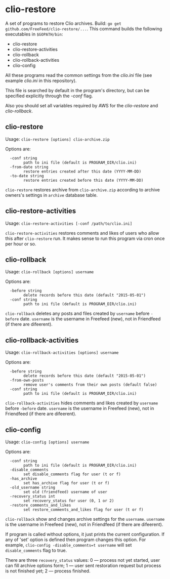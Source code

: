 # clio-restore

A set of programs to restore Clio archives. Build: `go get github.com/FreeFeed/clio-restore/...`. 
This command builds the following executables in `$GOPATH/bin`:
 * clio-restore
 * clio-restore-activities
 * clio-rollback
 * clio-rollback-activities
 * clio-config

All these programs read the common settings from the _clio.ini_ file (see example _clio.ini_ in this repository).

This file is searched by default in the program's directory, but can be specified explicitly through the _-conf_ flag.

Also you should set all variables required by AWS for the _clio-restore_ and _clio-rollback_.

## clio-restore

Usage: `clio-restore [options] clio-archive.zip`

Options are:
```
  -conf string
        path to ini file (default is PROGRAM_DIR/clio.ini)
  -from-date string
        restore entries created after this date (YYYY-MM-DD)
  -to-date string
        restore entries created before this date (YYYY-MM-DD)
```

`clio-restore` restores archive from `clio-archive.zip` according to archive owners's settings in `archive` database table.

## clio-restore-activities

Usage: `clio-restore-activities [-conf /path/to/clio.ini]`

`clio-restore-activities` restores comments and likes of users who allow this after `clio-restore` run. It makes sense to run this program via cron once per hour or so.

## clio-rollback

Usage: `clio-rollback [options] username`

Options are:
```
  -before string
        delete records before this date (default "2015-05-01")
  -conf string
        path to ini file (default is PROGRAM_DIR/clio.ini)
```

`clio-rollback` deletes any posts and files created by `username` before `-before` date. `username` is the username in Freefeed (new), not in Friendfeed (if there are difeerent).

## clio-rollback-activities

Usage: `clio-rollback-activities [options] username`

Options are:
```
  -before string
        delete records before this date (default "2015-05-01")
  -from-own-posts
        remove user's comments from their own posts (default false)
  -conf string
        path to ini file (default is PROGRAM_DIR/clio.ini)
```

`clio-rollback-activities` hides comments and likes created by `username` before `-before` date. `username` is the username in Freefeed (new), not in Friendfeed (if there are difeerent).

## clio-config

Usage: `clio-config [options] username`

Options are:
```
  -conf string
        path to ini file (default is PROGRAM_DIR/clio.ini)
  -disable_comments
        set disable_comments flag for user (t or f)
  -has_archive
        set has_archive flag for user (t or f)
  -old_username string
        set old (friendfeed) username of user
  -recovery_status int
        set recovery_status for user (0, 1 or 2)
  -restore_comments_and_likes
        set restore_comments_and_likes flag for user (t or f)
```

`clio-rollback` show and changes archive settings for the `username`. `username` is the username in Freefeed (new), not in Friendfeed (if there are difeerent).

If program is called without options, it just prints the current configuration. If any of 'set' option is defined then program changes this option. For example, `clio-config -disable_comments=t username` will set `disable_comments` flag to true.

There are three `recovery_status` values: 0 — process not yet started, user can fill archive options form; 1 — user sent restoration request but process is not finished yet; 2 — process finished.


